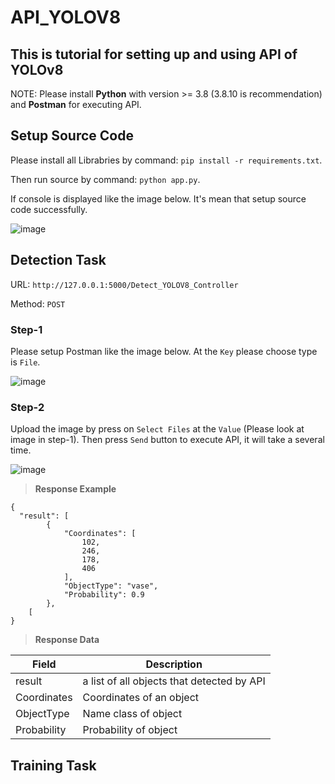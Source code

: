 # API_YOLOV8

## This is tutorial for setting up and using API of YOLOv8

NOTE: Please install **Python** with version >= 3.8 (3.8.10 is recommendation) and **Postman** for executing API.

## Setup Source Code

Please install all Librabries by command: `pip install -r requirements.txt`.

Then run source by command: `python app.py`.

If console is displayed like the image below. It's mean that setup source code successfully.

![image](https://github.com/PDD0911-HCMUS/API_YOLOV8/assets/70840713/f6413cca-5abd-4e0d-9f69-d501c9994f1c)

## Detection Task

URL: `http://127.0.0.1:5000/Detect_YOLOV8_Controller`

Method: `POST`

### Step-1
Please setup Postman like the image below. At the `Key` please choose type is `File`.

![image](https://github.com/PDD0911-HCMUS/API_YOLOV8/assets/70840713/7efba676-19c8-4b36-8a4b-d23763e1bbb7)

### Step-2

Upload the image by press on `Select Files` at the `Value` (Please look at image in step-1). Then press `Send` button to execute API, it will take a several time.

![image](https://github.com/PDD0911-HCMUS/API_YOLOV8/assets/70840713/77d01b3e-73de-4931-9090-497a68994732)

> **Response Example**

```
{
  "result": [
        {
            "Coordinates": [
                102,
                246,
                178,
                406
            ],
            "ObjectType": "vase",
            "Probability": 0.9
        },
    [
}
```

> **Response Data**

| Field | Description |
|--------------|-------|
| result | a list of all objects that detected by API|
| Coordinates | Coordinates of an object |
| ObjectType| Name class of object |
| Probability | Probability of object|

## Training Task
